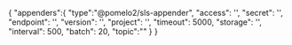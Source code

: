 {
    "appenders":{
        "type":"@pomelo2/sls-appender",
        "access": '',
        "secret": '',
        "endpoint": '',
        "version": '',
        "project": '',
        "timeout": 5000,
        "storage": '',
        "interval": 500,
        "batch": 20,
        "topic":""
    }
}